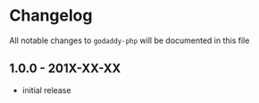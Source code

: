 # Changelog

All notable changes to `godaddy-php` will be documented in this file

## 1.0.0 - 201X-XX-XX

- initial release

